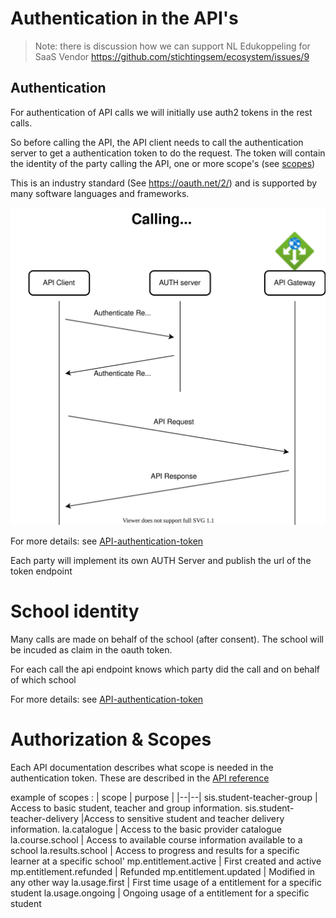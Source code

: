 # Authentication in the API's
> Note: there is discussion how we can support NL Edukoppeling for SaaS Vendor https://github.com/stichtingsem/ecosystem/issues/9

## Authentication
For authentication of API calls we will initially use auth2 tokens in the rest calls.

So before calling the API, the API client needs to call the authentication server to get a authentication token to do the request. The token will contain the identity of the party calling the API, one or more scope's (see [scopes](##authorization-&-Scope)) 

This is an industry standard (See https://oauth.net/2/) and is supported by many software languages and frameworks.


![architecture](diagrams/API-Flows.drawio.svg)

For more details: see [API-authentication-token](API-authentication-token.md)

Each party will implement its own AUTH Server and publish the url of the token endpoint
# School identity
Many calls are made on behalf of the school (after consent). The school will be incuded as claim in the oauth token.

For each call the api endpoint knows which party did the call and on behalf of which school


For more details: see [API-authentication-token](API-authentication-token.md)




# Authorization & Scopes
Each API documentation describes what scope is needed in the authentication token. These are described in the [API reference](//reference/README.md)

example of scopes : 
| scope | purpose |
|--|--|
sis.student-teacher-group | Access to basic student, teacher and group information.
sis.student-teacher-delivery |Access to sensitive student and teacher delivery information.
la.catalogue | Access to the basic provider catalogue
la.course.school | Access to available course information available to a school
la.results.school | Access to progress and results for a specific learner at a specific school'
mp.entitlement.active | First created and active
mp.entitlement.refunded | Refunded
mp.entitlement.updated | Modified in any other way
la.usage.first | First time usage of a entitlement for a specific student
la.usage.ongoing | Ongoing  usage of a entitlement for a specific student



